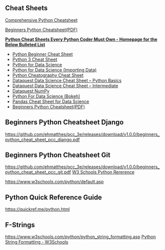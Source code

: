 ## Cheat Sheets
[Comprehensive Python Cheatsheet](https://github.com/GaJoDev/Python/blob/main/python_cheat_sheet.md)

[Beginners Python Cheatsheet(PDF)](https://github.com/ehmatthes/pcc_3e/releases/download/v1.0.0/beginners_python_cheat_sheet_pcc_git.pdf)

**[Python Cheat Sheets Every Python Coder Must Own - Homepage for the Below Bulleted List](https://blog.finxter.com/collection-5-cheat-sheets-every-python-coder-must-own/)**
- [Python Beginner Cheat Sheet](https://github.com/ehmatthes/pcc/releases/download/v1.0.0/beginners_python_cheat_sheet_pcc_all.pdf)
- [Python 3 Cheat Sheet](https://perso.limsi.fr/pointal/_media/python:cours:mementopython3-english.pdf)
- [Python for Data Science](https://s3.amazonaws.com/assets.datacamp.com/blog_assets/PythonForDataScience.pdf)
- [Python for Data Science (Importing Data)](https://s3.amazonaws.com/assets.datacamp.com/blog_assets/Cheat+Sheets/Importing_Data_Python_Cheat_Sheet.pdf)
- [Python Cheatography Cheat Sheet](https://www.cheatography.com/davechild/cheat-sheets/python/pdf/)
- [Dataquest Data Science Cheat Sheet – Python Basics](https://s3.amazonaws.com/dq-blog-files/python-cheat-sheet-basic.pdf)
- [Dataquest Data Science Cheat Sheet – Intermediate](https://s3.amazonaws.com/dq-blog-files/python-cheat-sheet-intermediate.pdf)
- [Dataquest NumPy](https://s3.amazonaws.com/dq-blog-files/numpy-cheat-sheet.pdf)
- [Python For Data Science (Bokeh)](https://s3.amazonaws.com/assets.datacamp.com/blog_assets/Python_Bokeh_Cheat_Sheet.pdf)
[](https://drive.google.com/file/d/1UHK8wtWbADvHKXFC937IS6MTnlSZC_zB/view)
- [Pandas Cheat Sheet for Data Science](https://drive.google.com/file/d/1UHK8wtWbADvHKXFC937IS6MTnlSZC_zB/view)
- [Beginners Python Cheatsheet(PDF)](https://github.com/ehmatthes/pcc_3e/releases/download/v1.0.0/beginners_python_cheat_sheet_pcc.pdf)

## Beginners Python Cheatsheet Django

https://github.com/ehmatthes/pcc_3e/releases/download/v1.0.0/beginners_python_cheat_sheet_pcc_django.pdf
## Beginners Python Cheatsheet Git

https://github.com/ehmatthes/pcc_3e/releases/download/v1.0.0/beginners_python_cheat_sheet_pcc_git.pdf
[W3 Schools Python Rererence](https://www.w3schools.com/python/default.asp)


https://www.w3schools.com/python/default.asp
[]()
## Python Quick Reference Guide
https://quickref.me/python.html
[]()
## F-Strings
https://www.w3schools.com/python/python_string_formatting.asp
[Python String Formatting - W3Schools](https://www.w3schools.com/python/python_string_formatting.asp)







